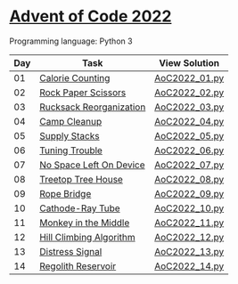 # [Advent of Code 2022](https://adventofcode.com/2022/about)

Programming language: Python 3

| Day | Task                                                            | View Solution                   |
| --- |-----------------------------------------------------------------| ------------------------------- |
| 01  | [Calorie Counting](https://adventofcode.com/2022/day/1)         | [AoC2022_01.py](/AoC2022_01.py) |
| 02  | [Rock Paper Scissors ](https://adventofcode.com/2022/day/2)     | [AoC2022_02.py](/AoC2022_02.py) |
| 03  | [Rucksack Reorganization](https://adventofcode.com/2022/day/3)  | [AoC2022_03.py](/AoC2022_03.py) |
| 04  | [Camp Cleanup](https://adventofcode.com/2022/day/4)             | [AoC2022_04.py](/AoC2022_04.py) |
| 05  | [Supply Stacks](https://adventofcode.com/2022/day/5)            | [AoC2022_05.py](/AoC2022_05.py) |
| 06  | [Tuning Trouble](https://adventofcode.com/2022/day/6)           | [AoC2022_06.py](/AoC2022_06.py) |
| 07  | [No Space Left On Device](https://adventofcode.com/2022/day/7)  | [AoC2022_07.py](/AoC2022_07.py) |
| 08  | [Treetop Tree House](https://adventofcode.com/2022/day/8)       | [AoC2022_08.py](/AoC2022_08.py) |
| 09  | [Rope Bridge](https://adventofcode.com/2022/day/9)              | [AoC2022_09.py](/AoC2022_09.py) |
| 10  | [Cathode-Ray Tube](https://adventofcode.com/2022/day/10)        | [AoC2022_10.py](/AoC2022_10.py) |
| 11  | [Monkey in the Middle](https://adventofcode.com/2022/day/11)    | [AoC2022_11.py](/AoC2022_11.py) |
| 12  | [Hill Climbing Algorithm](https://adventofcode.com/2022/day/12) | [AoC2022_12.py](/AoC2022_12.py) |
| 13  | [Distress Signal](https://adventofcode.com/2022/day/13)         | [AoC2022_13.py](/AoC2022_13.py) |
| 14  | [Regolith Reservoir](https://adventofcode.com/2022/day/14)      | [AoC2022_14.py](/AoC2022_14.py) |
<!---
| 15  | [?](https://adventofcode.com/2022/day/15)                                 | [AoC2022_15.py](/AoC2022_15.py) |
| 16  | [?](https://adventofcode.com/2022/day/16)                                 | [AoC2022_16.py](/AoC2022_16.py) |
| 17  | [?](https://adventofcode.com/2022/day/17)                                 | [AoC2022_17.py](/AoC2022_17.py) |
| 18  | [?](https://adventofcode.com/2022/day/18)                                 | [AoC2022_18.py](/AoC2022_18.py) |
| 20  | [?](https://adventofcode.com/2022/day/20)                                 | [AoC2022_20.py](/AoC2022_20.py) |
| 21  | [?](https://adventofcode.com/2022/day/21)                                 | [AoC2022_21.py](/AoC2022_21.py) |
| 22  | [?](https://adventofcode.com/2022/day/22)                                 | [AoC2022_22.py](/AoC2022_22.py) |
--->